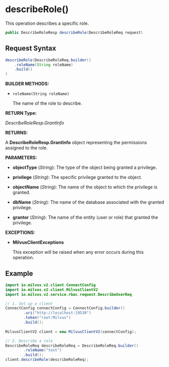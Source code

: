 # describeRole()

This operation describes a specific role.

```java
public DescribeRoleResp describeRole(DescribeRoleReq request)
```

## Request Syntax

```java
describeRole(DescribeRoleReq.builder()
    .roleName(String roleName)
    .build()
)
```

**BUILDER METHODS:**

- `roleName(String roleName)`

    The name of the role to describe.

**RETURN Type:**

*DescribeRoleResp.GrantInfo*

**RETURNS:**

A **DescribeRoleResp.GrantInfo** object representing the permissions assigned to the role.

**PARAMETERS:**

- **objectType** (*String*):
The type of the object being granted a privilege.

- **privilege** (*String*):
The specific privilege granted to the object.

- **objectName** (*String*):
The name of the object to which the privilege is granted.

- **dbName** (*String*):
The name of the database associated with the granted privilege.

- **grantor** (*String*):
The name of the entity (user or role) that granted the privilege.

**EXCEPTIONS:**

- **MilvusClientExceptions**

    This exception will be raised when any error occurs during this operation.

## Example

```java
import io.milvus.v2.client.ConnectConfig
import io.milvus.v2.client.MilvusClientV2
import io.milvus.v2.service.rbac.request.DescribeUserReq

// 1. Set up a client
ConnectConfig connectConfig = ConnectConfig.builder()
        .uri("http://localhost:19530")
        .token("root:Milvus")
        .build();
        
MilvusClientV2 client = new MilvusClientV2(connectConfig);

// 2. Describe a role
DescribeRoleReq describeRoleReq = DescribeRoleReq.builder()
        .roleName("test")
        .build();
client.describeRole(describeRoleReq);
```
